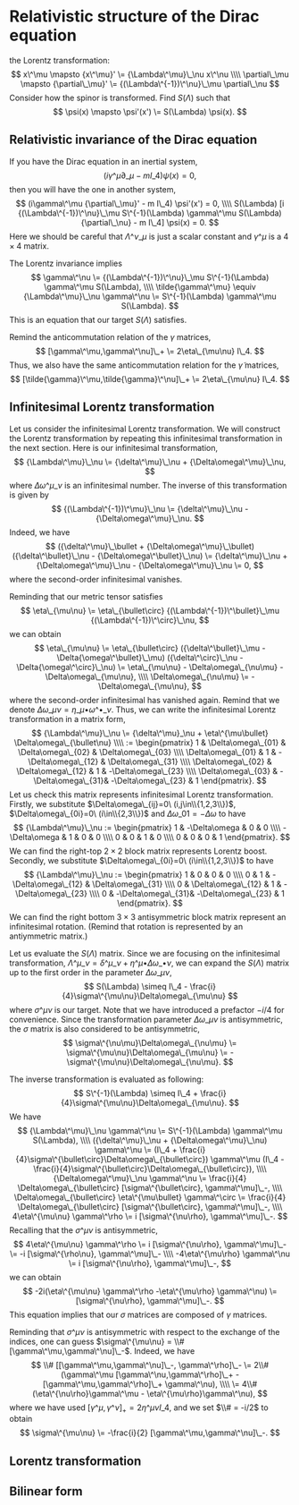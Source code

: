 # Relativistic structure of the Dirac equation
the Lorentz transformation:
$$
x\^\mu
\mapsto {x\^\mu}' 
\= 
{\Lambda\^\mu}\_\nu x\^\nu
\\\\
\partial\_\mu
\mapsto {\partial\_\mu}'
\= 
{(\Lambda\^{-1})\^\nu}\_\mu
\partial\_\nu
$$
Consider how the spinor is transformed.
Find $S(\Lambda)$ such that
$$
\psi(x)
\mapsto \psi'(x')
\=
S(\Lambda) \psi(x).
$$


## Relativistic invariance of the Dirac equation
If you have the Dirac equation in an inertial system,
$$
(i\gamma\^\mu \partial\_\mu - m I\_4) \psi(x) = 0,
$$
then you will have the one in another system,
$$
(i\gamma\^\mu {\partial\_\mu}' - m I\_4) \psi'(x') = 0,
\\\\
S(\Lambda)
[i {(\Lambda\^{-1})\^\nu}\_\mu S\^{-1}(\Lambda) \gamma\^\mu S(\Lambda) {\partial\_\nu} - m I\_4]
\psi(x) = 0.
$$
Here we should be careful that $\Lambda\^\nu\_\mu$ is just a scalar constant and $\gamma\^\mu$ is a $4\times4$ matrix.

The Lorentz invariance implies
$$
\gamma\^\nu 
\= 
{(\Lambda\^{-1})\^\nu}\_\mu S\^{-1}(\Lambda) \gamma\^\mu S(\Lambda),
\\\\
\tilde{\gamma\^\mu}
\equiv
{\Lambda\^\mu}\_\nu \gamma\^\nu 
\= 
S\^{-1}(\Lambda) \gamma\^\mu S(\Lambda).
$$
This is an equation that our target $S(\Lambda)$ satisfies.

Remind the anticommutation relation of the $\gamma$ matrices,
$$
[\gamma\^\mu,\gamma\^\nu]\_+
\=
2\eta\_{\mu\nu} I\_4.
$$
Thus, we also have the same anticommutation relation for the $\tilde{\gamma}$ matrices,
$$
[\tilde{\gamma}\^\mu,\tilde{\gamma}\^\nu]\_+
\=
2\eta\_{\mu\nu} I\_4.
$$

## Infinitesimal Lorentz transformation
Let us consider the infinitesimal Lorentz transformation.
We will construct the Lorentz transformation by repeating this infinitesimal transformation in the next section.
Here is our infinitesimal transformation,
$$
{\Lambda\^\mu}\_\nu
\=
{\delta\^\mu}\_\nu + {\Delta\omega\^\mu}\_\nu,
$$
where $\Delta\omega\^\mu\_\nu$ is an infinitesimal number.
The inverse of this transformation is given by
$$
{(\Lambda\^{-1})\^\mu}\_\nu
\=
{\delta\^\mu}\_\nu - {\Delta\omega\^\mu}\_\nu.
$$
Indeed, we have
$$
({\delta\^\mu}\_\bullet + {\Delta\omega\^\mu}\_\bullet)
({\delta\^\bullet}\_\nu - {\Delta\omega\^\bullet}\_\nu)
\=
{\delta\^\mu}\_\nu + {\Delta\omega\^\mu}\_\nu - {\Delta\omega\^\mu}\_\nu
\= 0,
$$
where the second-order infinitesimal vanishes.

Reminding that our metric tensor satisfies
$$
\eta\_{\mu\nu}
\=
\eta\_{\bullet\circ}
{(\Lambda\^{-1})\^\bullet}\_\mu
{(\Lambda\^{-1})\^\circ}\_\nu,
$$
we can obtain
$$
\eta\_{\mu\nu}
\=
\eta\_{\bullet\circ}
({\delta\^\bullet}\_\mu - \Delta{\omega\^\bullet}\_\mu)
({\delta\^\circ}\_\nu - \Delta{\omega\^\circ}\_\nu)
\=
\eta\_{\mu\nu} -
\Delta\omega\_{\nu\mu} -
\Delta\omega\_{\mu\nu},
\\\\
\Delta\omega\_{\nu\mu}
\=
-\Delta\omega\_{\mu\nu},
$$
where the second-order infinitesimal has vanished again.
Remind that we denote $\Delta\omega\_{\mu\nu}=\eta\_{\mu\bullet}{\omega\^\bullet}\_{\nu}$.
Thus, we can write the infinitesimal Lorentz transformation in a matrix form,
$$
{\Lambda\^\mu}\_\nu 
\=
{\delta\^\mu}_\nu
+
\eta\^{\mu\bullet}
\Delta\omega\_{\bullet\nu}
\\\\
:=
\begin{pmatrix}
1 & \Delta\omega\_{01} & \Delta\omega\_{02} & \Delta\omega\_{03}
\\\\
\Delta\omega\_{01} & 1 & -\Delta\omega\_{12} & \Delta\omega\_{31}
\\\\
\Delta\omega\_{02} & \Delta\omega\_{12} & 1 & -\Delta\omega\_{23}
\\\\
\Delta\omega\_{03} & -\Delta\omega\_{31}&  -\Delta\omega\_{23} & 1
\end{pmatrix}.
$$
Let us check this matrix represents infinitesimal Lorentz transformation.
Firstly, we substitute 
$\Delta\omega\_{ij}=0\ (i,j\in\\{1,2,3\\})$,
$\Delta\omega\_{0i}=0\ (i\in\\{2,3\\})$ 
and 
$\Delta\omega\_{01}=-\Delta\omega$ 
to have
$$
{\Lambda\^\mu}\_\nu 
:=
\begin{pmatrix}
1 & -\Delta\omega & 0 & 0
\\\\
-\Delta\omega & 1 & 0 & 0
\\\\
0 & 0 & 1 & 0
\\\\
0 & 0 & 0 & 1
\end{pmatrix}.
$$
We can find the right-top $2\times2$ block matrix represents Lorentz boost.
Secondly, we substitute 
$\Delta\omega\_{0i}=0\ (i\in\\{1,2,3\\})$ 
to have
$$
{\Lambda\^\mu}\_\nu 
:=
\begin{pmatrix}
1 & 0 & 0 & 0
\\\\
0 & 1 & -\Delta\omega\_{12} & \Delta\omega\_{31}
\\\\
0 & \Delta\omega\_{12} & 1 & -\Delta\omega\_{23}
\\\\
0 & -\Delta\omega\_{31}&  -\Delta\omega\_{23} & 1
\end{pmatrix}.
$$
We can find the right bottom $3\times3$ antisymmetric block matrix represent an infinitesimal rotation.
(Remind that rotation is represented by an antiymmetric matrix.)

Let us evaluate the $S(\Lambda)$ matrix.
Since we are focusing on the infinitesimal transformation,
${\Lambda\^\mu}\_\nu = {\delta\^\mu}\_\nu + \eta\^{\mu\bullet}\Delta\omega\_{\bullet\nu}$,
we can expand the $S(\Lambda)$ matrix up to the first order in the parameter $\Delta\omega\_{\mu\nu}$,
$$
S(\Lambda)
\simeq
I\_4 - \frac{i}{4}\sigma\^{\mu\nu}\Delta\omega\_{\mu\nu}
$$
where $\sigma\^{\mu\nu}$ is our target.
Note that we have introduced a prefactor $-i/4$ for convenience.
Since the transformation parameter $\Delta\omega\_{\mu\nu}$ is antisymmetric,
the $\sigma$ matrix is also considered to be antisymmetric,
$$
\sigma\^{\nu\mu}\Delta\omega\_{\nu\mu}
\=
\sigma\^{\mu\nu}\Delta\omega\_{\mu\nu}
\= 
-\sigma\^{\mu\nu}\Delta\omega\_{\nu\mu}.
$$

The inverse transformation is evaluated as following:
$$
S\^{-1}(\Lambda) 
\simeq 
I\_4 + \frac{i}{4}\sigma\^{\mu\nu}\Delta\omega\_{\mu\nu}.
$$
We have
$$
{\Lambda\^\mu}\_\nu \gamma\^\nu 
\=
S\^{-1}(\Lambda) \gamma\^\mu S(\Lambda),
\\\\
({\delta\^\mu}\_\nu + {\Delta\omega\^\mu}\_\nu)
\gamma\^\nu 
\=
(I\_4 + \frac{i}{4}\sigma\^{\bullet\circ}\Delta\omega\_{\bullet\circ})
 \gamma\^\mu 
(I\_4 - \frac{i}{4}\sigma\^{\bullet\circ}\Delta\omega\_{\bullet\circ}),
\\\\
{\Delta\omega\^\mu}\_\nu
\gamma\^\nu 
\=
\frac{i}{4}
\Delta\omega\_{\bullet\circ}
[\sigma\^{\bullet\circ},
\gamma\^\mu]\_-,
\\\\
\Delta\omega\_{\bullet\circ}
\eta\^{\mu\bullet}
\gamma\^\circ 
\=
\frac{i}{4}
\Delta\omega\_{\bullet\circ}
[\sigma\^{\bullet\circ},
\gamma\^\mu]\_-,
\\\\
4\eta\^{\mu\nu}
\gamma\^\rho 
\=
i [\sigma\^{\nu\rho},
\gamma\^\mu]\_-.
$$
Recalling that the $\sigma\^{\mu\nu}$ is antisymmetric,
$$
4\eta\^{\mu\nu}
\gamma\^\rho 
\=
i [\sigma\^{\nu\rho},
\gamma\^\mu]\_-
\=
-i [\sigma\^{\rho\nu},
\gamma\^\mu]\_-
\\\\
-4\eta\^{\mu\rho}
\gamma\^\nu 
\=
i [\sigma\^{\nu\rho},
\gamma\^\mu]\_-,
$$
we can obtain
$$
-2i(\eta\^{\mu\nu}
\gamma\^\rho 
-\eta\^{\mu\rho}
\gamma\^\nu)
\=
[\sigma\^{\nu\rho},
\gamma\^\mu]\_-.
$$
This equation implies that our $\sigma$ matrices are composed of $\gamma$ matrices.

Reminding that $\sigma\^{\mu\nu}$ is antisymmetric with respect to the exchange of the indices,
one can guess $\sigma\^{\mu\nu} = \\# [\gamma\^\mu,\gamma\^\nu]\_-$.
Indeed, we have
$$
\\# [[\gamma\^\mu,\gamma\^\nu]\_-, \gamma\^\rho]\_-
\=
2\\# (\gamma\^\mu [\gamma\^\nu,\gamma\^\rho]\_+ - [\gamma\^\mu,\gamma\^\rho]\_+ \gamma\^\nu),
\\\\
\= 4\\# (\eta\^{\nu\rho}\gamma\^\mu - \eta\^{\mu\rho}\gamma\^\nu),
$$
where we have used $[\gamma\^\mu,\gamma\^\nu]_+ = 2\eta\^{\mu\nu}I\_4$,
and we set $\\# = -i/2$ to obtain
$$
\sigma\^{\mu\nu}
\=
-\frac{i}{2}
[\gamma\^\mu,\gamma\^\nu]\_-.
$$

## Lorentz transformation

## Bilinear form
